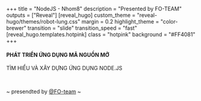 +++
title = "NodeJS - Nhom8"
description = "Presented by FO-TEAM"
outputs = ["Reveal"]
[reveal_hugo]
custom_theme = "reveal-hugo/themes/robot-lung.css"
margin = 0.2
highlight_theme = "color-brewer"
transition = "slide"
transition_speed = "fast"
[reveal_hugo.templates.hotpink]
class = "hotpink"
background = "#FF4081"
+++

#### PHÁT TRIỂN ỨNG DỤNG MÃ NGUỒN MỞ

TÌM HIỂU VÀ XÂY DỰNG ỨNG DỤNG NODE.JS

<br>

~ presendted by [@FO-team](https://dzello.com/) ~